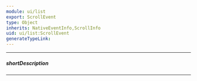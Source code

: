 ```yaml
---
module: ui/list
export: ScrollEvent
type: Object
inherits: NativeEventInfo,ScrollInfo
uid: ui/list:ScrollEvent
generateTypeLink: 
---
```

---
##### shortDescription
<!-- Description goes here -->

---
<!-- Description goes here -->